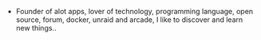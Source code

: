 - Founder of alot apps, lover of technology, programming language, open source, forum, docker, unraid and arcade, I like to discover and learn new things..
  <br>

















































































